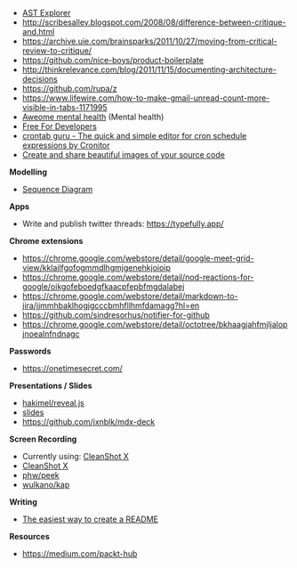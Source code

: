 - [AST Explorer](https://astexplorer.net/)
- http://scribesalley.blogspot.com/2008/08/difference-between-critique-and.html
- https://archive.uie.com/brainsparks/2011/10/27/moving-from-critical-review-to-critique/
- https://github.com/nice-boys/product-boilerplate
- http://thinkrelevance.com/blog/2011/11/15/documenting-architecture-decisions
- https://github.com/rupa/z
- https://www.lifewire.com/how-to-make-gmail-unread-count-more-visible-in-tabs-1171995
- [Aweome mental health](https://dreamingechoes.github.io/awesome-mental-health/) (Mental health)
- [Free For Developers](https://free-for.dev/#/)
- [crontab guru - The quick and simple editor for cron schedule expressions by Cronitor
](https://crontab.guru/)
- [Create and share beautiful images of your source code](https://carbon.now.sh/)

**Modelling**

- [Sequence Diagram](https://sequencediagram.org/)

**Apps**

- Write and publish twitter threads: https://typefully.app/

**Chrome extensions**

- https://chrome.google.com/webstore/detail/google-meet-grid-view/kklailfgofogmmdlhgmjgenehkjoioip
- https://chrome.google.com/webstore/detail/nod-reactions-for-google/oikgofeboedgfkaacpfepbfmgdalabej
- https://chrome.google.com/webstore/detail/markdown-to-jira/jjmmhbaklhogjgcccbmhfllhmfdamagg?hl=en
- https://github.com/sindresorhus/notifier-for-github
- https://chrome.google.com/webstore/detail/octotree/bkhaagjahfmjljalopjnoealnfndnagc

**Passwords**

- https://onetimesecret.com/

**Presentations / Slides**

- [hakimel/reveal.js](https://github.com/hakimel/reveal.js)
- [slides](https://slides.com/)
- https://github.com/jxnblk/mdx-deck

**Screen Recording**

- Currently using: [CleanShot X](https://cleanshot.com/)
- [CleanShot X](https://cleanshot.com/)
- [phw/peek](https://github.com/phw/peek)
- [wulkano/kap](https://github.com/wulkano/kap)

**Writing**

- [The easiest way to create a README](https://readme.so/)

**Resources**

- https://medium.com/packt-hub
